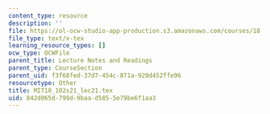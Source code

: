 ```yaml
---
content_type: resource
description: ''
file: https://ol-ocw-studio-app-production.s3.amazonaws.com/courses/18-102-introduction-to-functional-analysis-spring-2021/842d065d799d9baad5855e79be6f1aa3_MIT18_102s21_lec21.tex
file_type: text/x-tex
learning_resource_types: []
ocw_type: OCWFile
parent_title: Lecture Notes and Readings
parent_type: CourseSection
parent_uid: f3f68fed-37d7-454c-871a-929d452ffe96
resourcetype: Other
title: MIT18_102s21_lec21.tex
uid: 842d065d-799d-9baa-d585-5e79be6f1aa3
---
```

